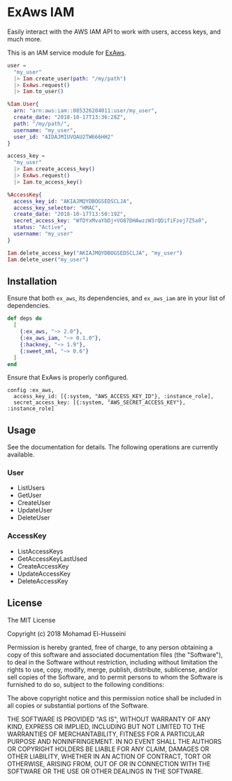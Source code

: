 # ExAws IAM

Easily interact with the AWS IAM API to work with users, access keys, and much more.

This is an IAM service module for [ExAws](https://github.com/ex-aws/ex_aws).

```elixir
user =
  "my_user"
  |> Iam.create_user(path: "/my/path")
  |> ExAws.request()
  |> Iam.to_user()

%Iam.User{
  arn: "arn:aws:iam::085326204011:user/my_user",
  create_date: "2018-10-17T13:36:28Z",
  path: "/my/path/",
  username: "my_user",
  user_id: "AIDAJMIUVQAU2TW666HH2"
}

access_key =
  "my_user"
  |> Iam.create_access_key()
  |> ExAws.request()
  |> Iam.to_access_key()

%AccessKey{
  access_key_id: "AKIAJMQYDBOGSEDSCLJA",
  access_key_selector: "HMAC",
  create_date: "2018-10-17T13:50:19Z",
  secret_access_key: "WfDYxMvaYbDj+VO87DHAwzzW3rQDifiFzej7Z5a0",
  status: "Active",
  username: "my_user"
}

Iam.delete_access_key("AKIAJMQYDBOGSEDSCLJA", "my_user")
Iam.delete_user("my_user")
```

## Installation

Ensure that both `ex_aws`, its dependencies, and `ex_aws_iam` are in your list of dependencies.

```elixir
def deps do
  [
    {:ex_aws, "~> 2.0"},
    {:ex_aws_iam, "~> 0.1.0"},
    {:hackney, "~> 1.9"},
    {:sweet_xml, "~> 0.6"}
  ]
end
```

Ensure that ExAws is properly configured.

```
config :ex_aws,
  access_key_id: [{:system, "AWS_ACCESS_KEY_ID"}, :instance_role],
  secret_access_key: [{:system, "AWS_SECRET_ACCESS_KEY"}, :instance_role]
```

## Usage

See the documentation for details. The following operations are currently available.

### User

  * ListUsers
  * GetUser
  * CreateUser
  * UpdateUser
  * DeleteUser

### AccessKey

  * ListAccessKeys
  * GetAccessKeyLastUsed
  * CreateAccessKey
  * UpdateAccessKey
  * DeleteAccessKey

## License

The MIT License

Copyright (c) 2018 Mohamad El-Husseini

Permission is hereby granted, free of charge, 
to any person obtaining a copy of this software and 
associated documentation files (the "Software"), to 
deal in the Software without restriction, including 
without limitation the rights to use, copy, modify, 
merge, publish, distribute, sublicense, and/or sell 
copies of the Software, and to permit persons to whom 
the Software is furnished to do so, 
subject to the following conditions:

The above copyright notice and this permission notice 
shall be included in all copies or substantial portions of the Software.

THE SOFTWARE IS PROVIDED "AS IS", WITHOUT WARRANTY OF ANY KIND, 
EXPRESS OR IMPLIED, INCLUDING BUT NOT LIMITED TO THE WARRANTIES 
OF MERCHANTABILITY, FITNESS FOR A PARTICULAR PURPOSE AND NONINFRINGEMENT. 
IN NO EVENT SHALL THE AUTHORS OR COPYRIGHT HOLDERS BE LIABLE FOR 
ANY CLAIM, DAMAGES OR OTHER LIABILITY, WHETHER IN AN ACTION OF CONTRACT, 
TORT OR OTHERWISE, ARISING FROM, OUT OF OR IN CONNECTION WITH THE 
SOFTWARE OR THE USE OR OTHER DEALINGS IN THE SOFTWARE.
